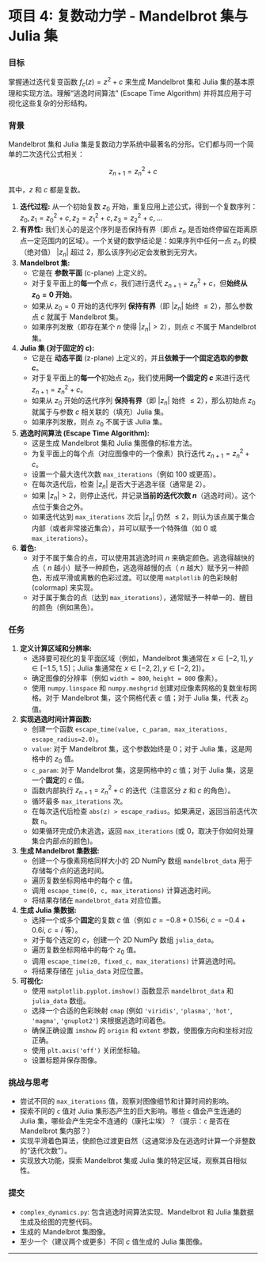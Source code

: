 # 项目 4: 复数动力学 - Mandelbrot 集与 Julia 集

### 目标

掌握通过迭代复变函数 $f_c(z) = z^2 + c$ 来生成 Mandelbrot 集和 Julia 集的基本原理和实现方法。理解“逃逸时间算法” (Escape Time Algorithm) 并将其应用于可视化这些复杂的分形结构。

### 背景

Mandelbrot 集和 Julia 集是复数动力学系统中最著名的分形。它们都与同一个简单的二次迭代公式相关：

$$ z_{n+1} = z_n^2 + c $$

其中，$z$ 和 $c$ 都是复数。

1.  **迭代过程:** 从一个初始复数 $z_0$ 开始，重复应用上述公式，得到一个复数序列： $z_0, z_1 = z_0^2 + c, z_2 = z_1^2 + c, z_3 = z_2^2 + c, \dots$
2.  **有界性:** 我们关心的是这个序列是否保持有界（即点 $z_n$ 是否始终停留在距离原点一定范围内的区域）。一个关键的数学结论是：如果序列中任何一点 $z_n$ 的模（绝对值） $|z_n|$ 超过 2，那么该序列必定会发散到无穷大。
3.  **Mandelbrot 集:**
    *   它是在 **参数平面** (c-plane) 上定义的。
    *   对于复平面上的**每一个**点 $c$，我们进行迭代 $z_{n+1} = z_n^2 + c$，但**始终从 $z_0 = 0$ 开始**。
    *   如果从 $z_0 = 0$ 开始的迭代序列 **保持有界**（即 $|z_n|$ 始终 $\le 2$），那么参数点 $c$ 就属于 Mandelbrot 集。
    *   如果序列发散（即存在某个 $n$ 使得 $|z_n| > 2$），则点 $c$ 不属于 Mandelbrot 集。
4.  **Julia 集 (对于固定的 c):**
    *   它是在 **动态平面** (z-plane) 上定义的，并且**依赖于一个固定选取的参数 $c$**。
    *   对于复平面上的**每一个**初始点 $z_0$，我们使用**同一个固定的 $c$** 来进行迭代 $z_{n+1} = z_n^2 + c$。
    *   如果从 $z_0$ 开始的迭代序列 **保持有界**（即 $|z_n|$ 始终 $\le 2$），那么初始点 $z_0$ 就属于与参数 $c$ 相关联的（填充）Julia 集。
    *   如果序列发散，则点 $z_0$ 不属于该 Julia 集。
5.  **逃逸时间算法 (Escape Time Algorithm):**
    *   这是生成 Mandelbrot 集和 Julia 集图像的标准方法。
    *   为复平面上的每个点（对应图像中的一个像素）执行迭代 $z_{n+1} = z_n^2 + c$。
    *   设置一个最大迭代次数 `max_iterations`（例如 100 或更高）。
    *   在每次迭代后，检查 $|z_n|$ 是否大于逃逸半径（通常是 2）。
    *   如果 $|z_n| > 2$，则停止迭代，并记录**当前的迭代次数 $n$**（逃逸时间）。这个点位于集合之外。
    *   如果迭代达到 `max_iterations` 次后 $|z_n|$ 仍然 $\le 2$，则认为该点属于集合内部（或者非常接近集合），并可以赋予一个特殊值（如 0 或 `max_iterations`）。
6.  **着色:**
    *   对于不属于集合的点，可以使用其逃逸时间 $n$ 来确定颜色。逃逸得越快的点（ $n$ 越小）赋予一种颜色，逃逸得越慢的点（ $n$ 越大）赋予另一种颜色，形成平滑或离散的色彩过渡。可以使用 `matplotlib` 的色彩映射 (colormap) 来实现。
    *   对于属于集合的点（达到 `max_iterations`），通常赋予一种单一的、醒目的颜色（例如黑色）。

### 任务

1.  **定义计算区域和分辨率:**
    *   选择要可视化的复平面区域（例如，Mandelbrot 集通常在 $x \in [-2, 1], y \in [-1.5, 1.5]$；Julia 集通常在 $x \in [-2, 2], y \in [-2, 2]$）。
    *   确定图像的分辨率（例如 `width = 800`, `height = 800` 像素）。
    *   使用 `numpy.linspace` 和 `numpy.meshgrid` 创建对应像素网格的复数坐标网格。对于 Mandelbrot 集，这个网格代表 $c$ 值；对于 Julia 集，代表 $z_0$ 值。
2.  **实现逃逸时间计算函数:**
    *   创建一个函数 `escape_time(value, c_param, max_iterations, escape_radius=2.0)`。
    *   `value`: 对于 Mandelbrot 集，这个参数始终是 0；对于 Julia 集，这是网格中的 $z_0$ 值。
    *   `c_param`: 对于 Mandelbrot 集，这是网格中的 $c$ 值；对于 Julia 集，这是一个**固定**的 $c$ 值。
    *   函数内部执行 $z_{n+1} = z_n^2 + c$ 的迭代（注意区分 $z$ 和 $c$ 的角色）。
    *   循环最多 `max_iterations` 次。
    *   在每次迭代后检查 `abs(z) > escape_radius`。如果满足，返回当前迭代次数 `n`。
    *   如果循环完成仍未逃逸，返回 `max_iterations` (或 0，取决于你如何处理集合内部点的颜色)。
3.  **生成 Mandelbrot 集数据:**
    *   创建一个与像素网格同样大小的 2D NumPy 数组 `mandelbrot_data` 用于存储每个点的逃逸时间。
    *   遍历复数坐标网格中的每个 $c$ 值。
    *   调用 `escape_time(0, c, max_iterations)` 计算逃逸时间。
    *   将结果存储在 `mandelbrot_data` 对应位置。
4.  **生成 Julia 集数据:**
    *   选择一个或多个**固定**的复数 $c$ 值（例如 $c = -0.8 + 0.156i$, $c = -0.4 + 0.6i$, $c = i$ 等）。
    *   对于每个选定的 $c$，创建一个 2D NumPy 数组 `julia_data`。
    *   遍历复数坐标网格中的每个 $z_0$ 值。
    *   调用 `escape_time(z0, fixed_c, max_iterations)` 计算逃逸时间。
    *   将结果存储在 `julia_data` 对应位置。
5.  **可视化:**
    *   使用 `matplotlib.pyplot.imshow()` 函数显示 `mandelbrot_data` 和 `julia_data` 数组。
    *   选择一个合适的色彩映射 `cmap` (例如 `'viridis'`, `'plasma'`, `'hot'`, `'magma'`, `'gnuplot2'`) 来根据逃逸时间着色。
    *   确保正确设置 `imshow` 的 `origin` 和 `extent` 参数，使图像方向和坐标对应正确。
    *   使用 `plt.axis('off')` 关闭坐标轴。
    *   设置标题并保存图像。

### 挑战与思考

*   尝试不同的 `max_iterations` 值，观察对图像细节和计算时间的影响。
*   探索不同的 `c` 值对 Julia 集形态产生的巨大影响。哪些 `c` 值会产生连通的 Julia 集，哪些会产生完全不连通的（康托尘埃）？（提示：`c` 是否在 Mandelbrot 集内部？）
*   实现平滑着色算法，使颜色过渡更自然（这通常涉及在逃逸时计算一个非整数的“迭代次数”）。
*   实现放大功能，探索 Mandelbrot 集或 Julia 集的特定区域，观察其自相似性。

### 提交

*   `complex_dynamics.py`: 包含逃逸时间算法实现、Mandelbrot 和 Julia 集数据生成及绘图的完整代码。
*   生成的 Mandelbrot 集图像。
*   至少一个（建议两个或更多）不同 $c$ 值生成的 Julia 集图像。

---